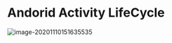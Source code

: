 # Andorid Activity LifeCycle

![image-20201110151635535](C:\Users\zhie_nie\AppData\Roaming\Typora\typora-user-images\image-20201110151635535.png)